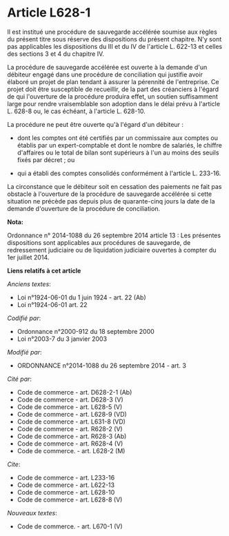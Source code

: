 # Article L628-1

Il est institué une procédure de sauvegarde accélérée soumise aux règles du présent titre sous réserve des dispositions du
présent chapitre. N'y sont pas applicables les dispositions du III et du IV de l'article L. 622-13 et celles des sections 3
et 4 du chapitre IV. 

La procédure de sauvegarde accélérée est ouverte à la demande d'un débiteur engagé dans une procédure de conciliation qui
justifie avoir élaboré un projet de plan tendant à assurer la pérennité de l'entreprise. Ce projet doit être susceptible de
recueillir, de la part des créanciers à l'égard de qui l'ouverture de la procédure produira effet, un soutien suffisamment
large pour rendre vraisemblable son adoption dans le délai prévu à l'article L. 628-8 ou, le cas échéant, à l'article L.
628-10. 

La procédure ne peut être ouverte qu'à l'égard d'un débiteur :

- dont les comptes ont été certifiés par un commissaire aux comptes ou établis par un expert-comptable et dont le nombre de
salariés, le chiffre d'affaires ou le total de bilan sont supérieurs à l'un au moins des seuils fixés par décret ; ou

- qui a établi des comptes consolidés conformément à l'article L. 233-16. 

La circonstance que le débiteur soit en cessation des paiements ne fait pas obstacle à l'ouverture de la procédure de
sauvegarde accélérée si cette situation ne précède pas depuis plus de quarante-cinq jours la date de la demande d'ouverture
de la procédure de conciliation.

**Nota:**

Ordonnance n° 2014-1088 du 26 septembre 2014 article 13 : Les présentes dispositions sont applicables aux procédures de
sauvegarde, de redressement judiciaire ou de liquidation judiciaire ouvertes à compter du 1er juillet 2014.

**Liens relatifs à cet article**

_Anciens textes_:

  - Loi n°1924-06-01 du 1 juin 1924 - art. 22 (Ab)
  - Loi n°1924-06-01 art. 22

_Codifié par_:

  - Ordonnance n°2000-912 du 18 septembre 2000
  - Loi n°2003-7 du 3 janvier 2003

_Modifié par_:

  - ORDONNANCE n°2014-1088 du 26 septembre 2014 - art. 3

_Cité par_:

  - Code de commerce - art. D628-2-1 (Ab)
  - Code de commerce - art. D628-3 (V)
  - Code de commerce - art. L628-5 (V)
  - Code de commerce - art. L628-9 (VD)
  - Code de commerce - art. L631-8 (VD)
  - Code de commerce - art. R628-2 (V)
  - Code de commerce - art. R628-3 (Ab)
  - Code de commerce - art. R628-4 (V)
  - Code de commerce. - art. L628-2 (M)

_Cite_:

  - Code de commerce - art. L233-16
  - Code de commerce - art. L622-13
  - Code de commerce - art. L628-10
  - Code de commerce - art. L628-8 (V)

_Nouveaux textes_:

  - Code de commerce. - art. L670-1 (V)
